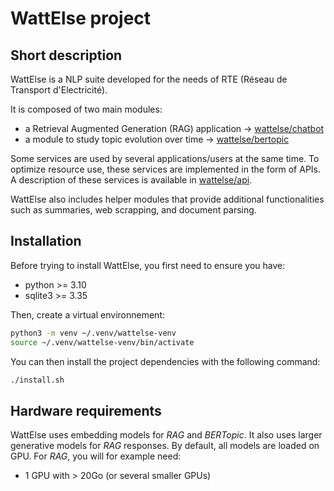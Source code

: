 # WattElse project

## Short description

WattElse is a NLP suite developed for the needs of RTE (Réseau de Transport d'Electricité).

It is composed of two main modules:
- a Retrieval Augmented Generation (RAG) application -> [wattelse/chatbot](wattelse/chatbot)
- a module to study topic evolution over time -> [wattelse/bertopic](wattelse/bertopic)

Some services are used by several applications/users at the same time. To optimize resource use, these services are implemented in the form of APIs. A description of these services is available in [wattelse/api](wattelse/api).

WattElse also includes helper modules that provide additional functionalities such as summaries, web scrapping, and document parsing.

## Installation

Before trying to install WattElse, you first need to ensure you have:
- python >= 3.10
- sqlite3 >= 3.35

Then, create a virtual environnement:

```bash
python3 -m venv ~/.venv/wattelse-venv
source ~/.venv/wattelse-venv/bin/activate
```

You can then install the project dependencies with the following command:

```bash
./install.sh
```

## Hardware requirements

WattElse uses embedding models for *RAG* and *BERTopic*. It also uses larger generative models for *RAG* responses. By default, all models are loaded on GPU. For *RAG*, you will for example need:
- 1 GPU with > 20Go (or several smaller GPUs)